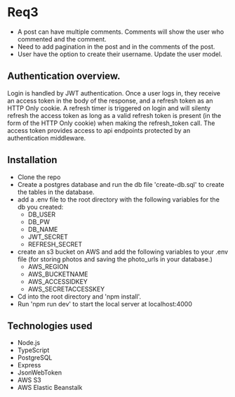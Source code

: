 # Req3

- A post can have multiple comments. Comments will show the user who commented and the comment.
- Need to add pagination in the post and in the comments of the post.
- User have the option to create their username. Update the user model.

## Authentication overview.

Login is handled by JWT authentication. Once a user logs in, they receive an access token in the body of the response, and a refresh token as an HTTP Only cookie. A refresh timer is triggered on login and will silenty refresh the access token as long as a valid refresh token is present (in the form of the HTTP Only cookie) when making the refresh_token call. The access token provides access to api endpoints protected by an authentication middleware.


## Installation

- Clone the repo
- Create a postgres database and run the db file 'create-db.sql' to create the tables in the database.
- add a .env file to the root directory with the following variables for the db you created:
  - DB_USER
  - DB_PW
  - DB_NAME
  - JWT_SECRET
  - REFRESH_SECRET
- create an s3 bucket on AWS and add the following variables to your .env file (for storing photos and saving the photo_urls in your database.)
  - AWS_REGION
  - AWS_BUCKETNAME
  - AWS_ACCESSIDKEY
  - AWS_SECRETACCESSKEY
- Cd into the root directory and 'npm install'. 
- Run 'npm run dev' to start the local server at localhost:4000

## Technologies used
- Node.js
- TypeScript
- PostgreSQL
- Express
- JsonWebToken
- AWS S3
- AWS Elastic Beanstalk
